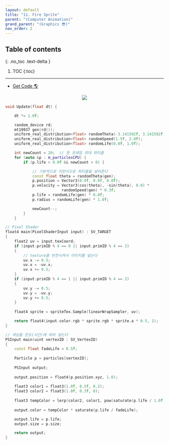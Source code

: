 ```yaml
---
layout: default
title: "11. Fire Sprite"
parent: "(Computer Animation)"
grand_parent: "(Graphics 😎)"
nav_order: 2
---
```


## Table of contents
{: .no_toc .text-delta }

1. TOC
{:toc}

---

* [Get Code 🌎](https://github.com/Arthur880708/Graphics_Part4/blob/main/Examples/Ex1502_SpriteFireEffect.h)

<p align="center">
  <img src="https://taehyungs-programming-blog.github.io/blog/assets/images/graphics/part4/p4-11-1.gif"/>
</p>

```cpp
void Update(float dt) {

    dt *= 1.0f;

    random_device rd;
    mt19937 gen(rd());
    uniform_real_distribution<float> randomTheta(-3.141592f, 3.141592f);
    uniform_real_distribution<float> randomSpeed(1.5f, 2.0f);
    uniform_real_distribution<float> randomLife(0.0f, 1.0f);

    int newCount = 20;  // 한 프레임 최대 파티클
    for (auto &p : m_particlesCPU) {
        if (p.life < 0.0f && newCount > 0) {

            // 기본적으로 이런식으로 파티클을 넣어준다
            const float theta = randomTheta(gen);
            p.position = Vector3(0.0f, 0.0f, 0.0f);
            p.velocity = Vector3(cos(theta), -sin(theta), 0.0) *
                         randomSpeed(gen) * 0.3f;
            p.life = randomLife(gen) * 0.8f;
            p.radius = randomLife(gen) * 1.0f;

            newCount--;
        }
    }
```

```cpp
// Pixel Shader
float4 main(PixelShaderInput input) : SV_TARGET
{
    float2 uv = input.texCoord;
    if (input.primID % 4 == 0 || input.primID % 4 == 2)
    {
        // texture를 반전시켜서 이미지를 넣는다
        uv.x -= 0.5;
        uv.x = -uv.x;
        uv.x += 0.5;
    }
    if (input.primID % 4 == 1 || input.primID % 4 == 2)
    {
        uv.y -= 0.5;
        uv.y = -uv.y;
        uv.y += 0.5;
    }
    
    float4 sprite = spriteTex.Sample(linearWrapSampler, uv);

    return float4(input.color.rgb * sprite.rgb * sprite.a * 0.5, 1);
}
```

```cpp
// 색상을 온도(시간)에 따라 넣는다
PSInput main(uint vertexID : SV_VertexID)
{
    const float fadeLife = 0.5f;
    
    Particle p = particles[vertexID];
    
    PSInput output;
    
    output.position = float4(p.position.xyz, 1.0);
    
    float3 color1 = float3(1.0f, 0.5f, 0.2);
    float3 color2 = float3(1.0f, 0.3f, 0);
    
    float3 tempColor = lerp(color2, color1, pow(saturate(p.life / 1.0f), 2.0));
    
    output.color = tempColor * saturate(p.life / fadeLife);

    output.life = p.life;
    output.size = p.size;

    return output;
}
```